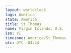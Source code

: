 ```yaml
---
layout: worldclock
tags: America
state: America
title: St Thomas
name: Virgin Islands, U.S.
iso: VI
timezone: America/St_Thomas
utc: UTC -04:24
---
```


